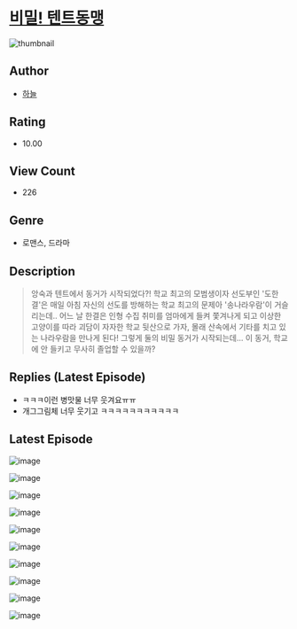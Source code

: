 # [비밀! 텐트동맹](https://comic.naver.com/bestChallenge/list?titleId=810476)
![thumbnail](https://image-comic.pstatic.net/user_contents_data/challenge_comic/2023/05/23/364146/upload_3689399400900551993_480x623.jpeg)

## Author
- [하늘](https://comic.naver.com/artistTitle?id=364146)

## Rating
- 10.00

## View Count
- 226

## Genre
- 로맨스, 드라마

## Description
> 앙숙과 텐트에서 동거가 시작되었다?! 학교 최고의 모범생이자 선도부인 '도한결'은 매일 아침 자신의 선도를 방해하는 학교 최고의 문제아 '송나라우람'이 거슬리는데.. 어느 날 한결은 인형 수집 취미를 엄마에게 들켜 쫓겨나게 되고 이상한 고양이를 따라 괴담이 자자한 학교 뒷산으로 가자, 몰래 산속에서 기타를 치고 있는 나라우람을 만나게 된다! 그렇게 둘의 비밀 동거가 시작되는데... 이 동거, 학교에 안 들키고 무사히 졸업할 수 있을까?

## Replies (Latest Episode)
- ㅋㅋㅋ이런 병맛물 너무 웃겨요ㅠㅠ
- 개그그림체 너무 웃기고 ㅋㅋㅋㅋㅋㅋㅋㅋㅋㅋㅋ

## Latest Episode
![image](https://image-comic.pstatic.net/user_contents_data/challenge_comic/2023/05/23/364146/upload_7220455696111842658.jpeg)

![image](https://image-comic.pstatic.net/user_contents_data/challenge_comic/2023/05/23/364146/upload_3774634628962464565.jpeg)

![image](https://image-comic.pstatic.net/user_contents_data/challenge_comic/2023/05/23/364146/upload_3617909172850734947.jpeg)

![image](https://image-comic.pstatic.net/user_contents_data/challenge_comic/2023/05/23/364146/upload_3991655349189357618.jpeg)

![image](https://image-comic.pstatic.net/user_contents_data/challenge_comic/2023/05/23/364146/upload_3904963058672756066.jpeg)

![image](https://image-comic.pstatic.net/user_contents_data/challenge_comic/2023/05/23/364146/upload_3559312886770065761.jpeg)

![image](https://image-comic.pstatic.net/user_contents_data/challenge_comic/2023/05/23/364146/upload_7378363355716005939.jpeg)

![image](https://image-comic.pstatic.net/user_contents_data/challenge_comic/2023/05/23/364146/upload_7016945976497157173.jpeg)

![image](https://image-comic.pstatic.net/user_contents_data/challenge_comic/2023/05/23/364146/upload_4050204120114030135.jpeg)

![image](https://image-comic.pstatic.net/user_contents_data/challenge_comic/2023/05/23/364146/upload_7004334599735294005.jpeg)
